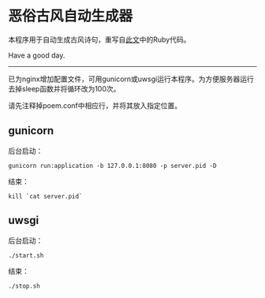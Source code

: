 # 恶俗古风自动生成器

本程序用于自动生成古风诗句，重写自[此文](http://www.jianshu.com/p/f893291674ca)中的Ruby代码。

Have a good day.

-----
已为nginx增加配置文件，可用gunicorn或uwsgi运行本程序。为方便服务器运行去掉sleep函数并将循环改为100次。

请先注释掉poem.conf中相应行，并将其放入指定位置。

## gunicorn
后台启动：
```
gunicorn run:application -b 127.0.0.1:8080 -p server.pid -D
```

结束：
```
kill `cat server.pid`
```

## uwsgi
后台启动：
```
./start.sh
```

结束：
```
./stop.sh
```
